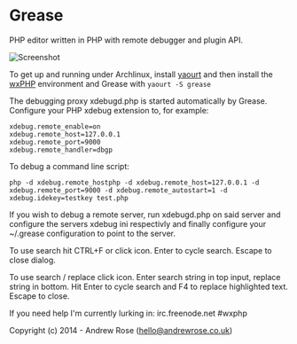 Grease
======

PHP editor written in PHP with remote debugger and plugin API.

![Screenshot](http://wxphp.org/images/static/application-grease-archlinux5.png)

To get up and running under Archlinux, install [yaourt](http://wiki.archlinux.org/index.php/yaourt) and then install the [wxPHP](http://wxphp.org/) environment and Grease with ```yaourt -S grease```

The debugging proxy xdebugd.php is started automatically by Grease.  Configure your PHP xdebug extension to, for example:

```
xdebug.remote_enable=on
xdebug.remote_host=127.0.0.1
xdebug.remote_port=9000
xdebug.remote_handler=dbgp
```

To debug a command line script:
```
php -d xdebug.remote_hostphp -d xdebug.remote_host=127.0.0.1 -d xdebug.remote_port=9000 -d xdebug.remote_autostart=1 -d xdebug.idekey=testkey test.php
```

If you wish to debug a remote server, run xdebugd.php on said server and configure the servers xdebug ini respectivly and finally configure your ~/.grease configuration to point to the server. 

To use search hit CTRL+F or click icon.  Enter to cycle search. Escape to close dialog.

To use search / replace click icon.  Enter search string in top input, replace string in bottom.  Hit Enter to cycle search and F4 to replace highlighted text.  Escape to close.

If you need help I'm currently lurking in: irc.freenode.net #wxphp

Copyright (c) 2014 - Andrew Rose (hello@andrewrose.co.uk)

